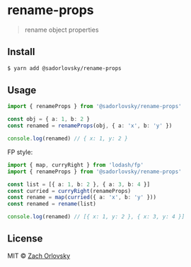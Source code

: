 # rename-props

> rename object properties

## Install

```bash
$ yarn add @sadorlovsky/rename-props
```

## Usage

```ts
import { renameProps } from '@sadorlovsky/rename-props'

const obj = { a: 1, b: 2 }
const renamed = renameProps(obj, { a: 'x', b: 'y' })

console.log(renamed) // { x: 1, y: 2 }

```

FP style:

```ts
import { map, curryRight } from 'lodash/fp'
import { renameProps } from '@sadorlovsky/rename-props'

const list = [{ a: 1, b: 2 }, { a: 3, b: 4 }]
const curried = curryRight(renameProps)
const rename = map(curried({ a: 'x', b: 'y' }))
const renamed = rename(list)

console.log(renamed) // [{ x: 1, y: 2 }, { x: 3, y: 4 }]
```

## License

MIT © [Zach Orlovsky](https://orlovsky.dev)
